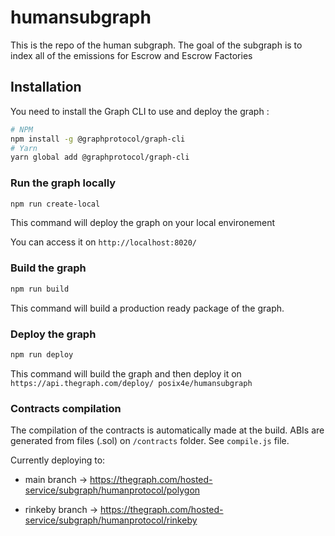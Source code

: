 # humansubgraph

This is the repo of the human subgraph.
The goal of the subgraph is to index all of the emissions for Escrow and Escrow Factories

## Installation

You need to install the Graph CLI to use and deploy the graph :

```sh
# NPM
npm install -g @graphprotocol/graph-cli
# Yarn
yarn global add @graphprotocol/graph-cli
```

### Run the graph locally


```sh
npm run create-local
```
This command will deploy the graph on your local environement

You can access it on  `http://localhost:8020/`


### Build the graph

```sh
npm run build
```
This command will build a production ready package of the graph. 

### Deploy the graph

```sh
npm run deploy
```
This command will build the graph and then deploy it on `https://api.thegraph.com/deploy/ posix4e/humansubgraph`

### Contracts compilation 

The compilation of the contracts is automatically made at the build. ABIs are generated from files (.sol) on `/contracts` folder. 
See `compile.js` file. 


Currently deploying to:

- main branch -> https://thegraph.com/hosted-service/subgraph/humanprotocol/polygon

- rinkeby branch -> https://thegraph.com/hosted-service/subgraph/humanprotocol/rinkeby
